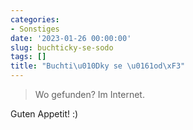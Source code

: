 ```yaml
---
categories:
- Sonstiges
date: '2023-01-26 00:00:00'
slug: buchticky-se-sodo
tags: []
title: "Buchti\u010Dky se \u0161od\xF3"
---
```



> Wo gefunden? Im Internet.

Guten Appetit! :)